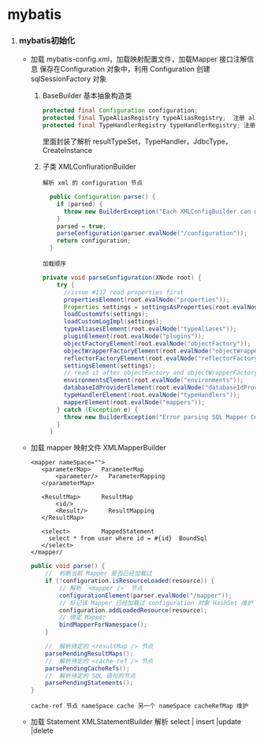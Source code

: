 # mybatis

1. ### mybatis初始化

   - 加载 mybatis-config.xml，加载映射配置文件，加载Mapper 接口注解信息 保存在Configuration 对象中，利用 Configuration 创建 sqlSessionFactory 对象

     1. BaseBuilder 基本抽象构造类

        ```java
        protected final Configuration configuration;
        protected final TypeAliasRegistry typeAliasRegistry;  注册 alias 信息
        protected final TypeHandlerRegistry typeHandlerRegistry; 注册 typeHandler 
        ```

        里面封装了解析 resultTypeSet，TypeHandler，JdbcType，CreateInstance

     2. 子类 XMLConfiurationBuilder

        ``解析 xml 的 configuration 节点``

        ```java
          public Configuration parse() {
            if (parsed) {
              throw new BuilderException("Each XMLConfigBuilder can only be used once.");
            }
            parsed = true;
            parseConfiguration(parser.evalNode("/configuration"));
            return configuration;
          }
        ```

        ``加载顺序``

        ```java
        private void parseConfiguration(XNode root) {
            try {
              //issue #117 read properties first
              propertiesElement(root.evalNode("properties"));
              Properties settings = settingsAsProperties(root.evalNode("settings"));
              loadCustomVfs(settings);
              loadCustomLogImpl(settings);
              typeAliasesElement(root.evalNode("typeAliases"));
              pluginElement(root.evalNode("plugins"));
              objectFactoryElement(root.evalNode("objectFactory"));
              objectWrapperFactoryElement(root.evalNode("objectWrapperFactory"));
              reflectorFactoryElement(root.evalNode("reflectorFactory"));
              settingsElement(settings);
              // read it after objectFactory and objectWrapperFactory issue #631
              environmentsElement(root.evalNode("environments"));
              databaseIdProviderElement(root.evalNode("databaseIdProvider"));
              typeHandlerElement(root.evalNode("typeHandlers"));
              mapperElement(root.evalNode("mappers"));
            } catch (Exception e) {
              throw new BuilderException("Error parsing SQL Mapper Configuration. Cause: " + e, e);
            }
          }
        ```

   - 加载 mapper 映射文件 XMLMapperBuilder

     ```
     <mapper nameSpace="">
     	<parameterMap>   ParameterMap
     		<parameter/>   ParameterMapping
     	</parameterMap>
     	
     	<ResultMap>      ResultMap
     		<id/>  
     		<Result/>      ResultMapping
     	</ResultMap>
     	
     	<select>         MappedStatement
     	  select * from user where id = #{id}  BoundSql
     	</select>
     </mapper/
     ```

     ```java
     public void parse() {
         //  判断当前 Mapper 是否已经加载过
         if (!configuration.isResourceLoaded(resource)) {
             // 解析 `<mapper />` 节点
             configurationElement(parser.evalNode("/mapper"));
             // 标记该 Mapper 已经加载过 configuration 对象 HashSet 维护
             configuration.addLoadedResource(resource);
             // 绑定 Mapper
             bindMapperForNamespace();
         }
     
         //  解析待定的 <resultMap /> 节点
         parsePendingResultMaps();
         //  解析待定的 <cache-ref /> 节点
         parsePendingCacheRefs();
         //  解析待定的 SQL 语句的节点
         parsePendingStatements();
     }
     ```

     ``cache-ref 节点 nameSpace cache 另一个 nameSpace cacheRefMap 维护``

   - 加载 Statement XMLStatementBuilder 解析 select | insert |update |delete

     ```
     
     ```

     